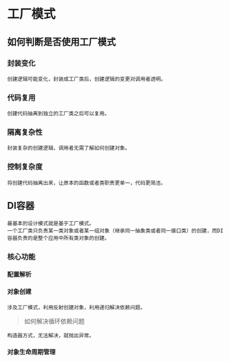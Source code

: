 # 工厂模式

## 如何判断是否使用工厂模式

### 封装变化

    创建逻辑可能变化，封装成工厂类后，创建逻辑的变更对调用者透明。

### 代码复用

    创建代码抽离到独立的工厂类之后可以复用。

### 隔离复杂性

    封装复杂的创建逻辑，调用者无需了解如何创建对象。

### 控制复杂度

    将创建代码抽离出来，让原本的函数或者类职责更单一，代码更简洁。

## DI容器

    最基本的设计模式就是基于工厂模式。
    一个工厂类只负责某一类对象或者某一组对象（继承同一抽象类或者同一接口类）的创建，而DI容器负责的是整个应用中所有类对象的创建。

### 核心功能

#### 配置解析
#### 对象创建

    涉及工厂模式，利用反射创建对象，利用递归解决依赖问题。

> 如何解决循环依赖问题

    构造器方式，无法解决，就抛出异常。

#### 对象生命周期管理
